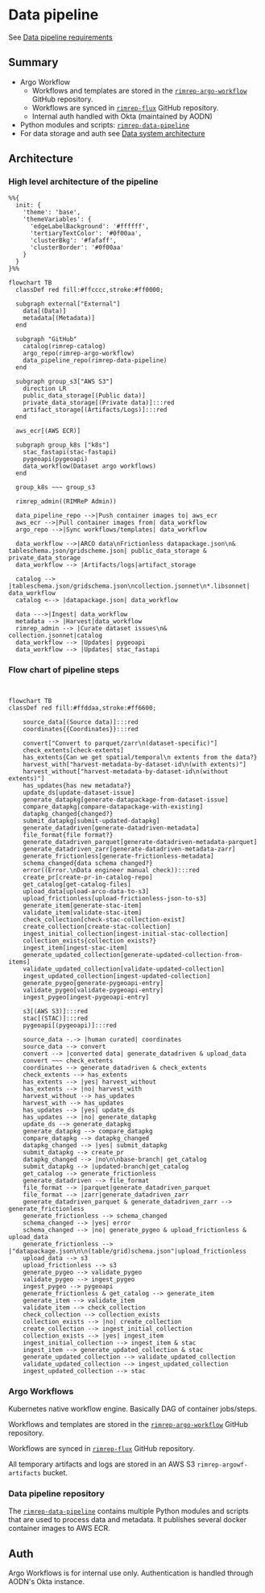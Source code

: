 # Data pipeline

See [Data pipeline requirements](../../requirements.md#data-pipeline)

## Summary

- Argo Workflow
  - Workflows and templates are stored in the [`rimrep-argo-workflow`](https://github.com/aodn/rimrep-argo-workflow/tree/main/workflows) GitHub repository.
  - Workflows are synced in [`rimrep-flux`](https://github.com/aodn/rimrep-flux) GitHub repository.
  - Internal auth handled with Okta (maintained by AODN)
- Python modules and scripts: [`rimrep-data-pipeline`](https://github.com/aodn/rimrep-data-pipeline)
- For data storage and auth see [Data system architecture](data-system.md)

## Architecture

### High level architecture of the pipeline

```mermaid
%%{
  init: {
    'theme': 'base',
    'themeVariables': {
      'edgeLabelBackground': '#ffffff',
      'tertiaryTextColor': '#0f00aa',
      'clusterBkg': '#fafaff',
      'clusterBorder': '#0f00aa'
    }
  }
}%%

flowchart TB
  classDef red fill:#ffcccc,stroke:#ff0000;

  subgraph external["External"]
    data[(Data)]
    metadata[(Metadata)]
  end

  subgraph "GitHub"
    catalog(rimrep-catalog)
    argo_repo(rimrep-argo-workflow)
    data_pipeline_repo(rimrep-data-pipeline)
  end

  subgraph group_s3["AWS S3"]
    direction LR
    public_data_storage[(Public data)]
    private_data_storage[(Private data)]:::red
    artifact_storage[(Artifacts/Logs)]:::red
  end

  aws_ecr[(AWS ECR)]

  subgraph group_k8s ["k8s"]
    stac_fastapi(stac-fastapi)
    pygeoapi(pygeoapi)
    data_workflow(Dataset argo workflows)
  end

  group_k8s ~~~ group_s3

  rimrep_admin((RIMReP Admin))

  data_pipeline_repo -->|Push container images to| aws_ecr
  aws_ecr -->|Pull container images from| data_workflow
  argo_repo -->|Sync workflows/templates| data_workflow

  data_workflow -->|ARCO data\nFrictionless datapackage.json\n& tableschema.json/gridscheme.json| public_data_storage & private_data_storage
  data_workflow --> |Artifacts/logs|artifact_storage

  catalog --> |tableschema.json/gridschema.json\ncollection.jsonnet\n*.libsonnet| data_workflow
  catalog <--> |datapackage.json| data_workflow

  data --->|Ingest| data_workflow
  metadata --> |Harvest|data_workflow
  rimrep_admin --> |Curate dataset issues\n& collection.jsonnet|catalog
  data_workflow --> |Updates| pygeoapi
  data_workflow --> |Updates| stac_fastapi

```

### Flow chart of pipeline steps
```mermaid


flowchart TB
classDef red fill:#ffddaa,stroke:#ff6600;

    source_data[(Source data)]:::red
    coordinates{{Coordinates}}:::red
    
    convert["Convert to parquet/zarr\n(dataset-specific)"]
    check_extents[check-extents]
    has_extents{Can we get spatial/temporal\n extents from the data?}
    harvest_with["harvest-metadata-by-dataset-id\n(with extents)"]
    harvest_without["harvest-metadata-by-dataset-id\n(without extents)"]
    has_updates{has new metadata?}
    update_ds[update-dataset-issue]
    generate_datapkg[generate-datapackage-from-dataset-issue]
    compare_datapkg[compare-datapackage-with-existing]
    datapkg_changed{changed?}
    submit_datapkg[submit-updated-datapkg]
    generate_datadriven[generate-datadriven-metadata]
    file_format{file format?}
    generate_datadriven_parquet[generate-datadriven-metadata-parquet]
    generate_datadriven_zarr[generate-datadriven-metadata-zarr]
    generate_frictionless[generate-frictionless-metadata]
    schema_changed{data schema changed?}
    error((Error.\nData engineer manual check)):::red
    create_pr[create-pr-in-catalog-repo]
    get_catalog[get-catalog-files]
    upload_data[upload-arco-data-to-s3]
    upload_frictionless[upload-frictionless-json-to-s3]
    generate_item[generate-stac-item]
    validate_item[validate-stac-item]
    check_collection[check-stac-collection-exist]
    create_collection[create-stac-collection]
    ingest_initial_collection[ingest-initial-stac-collection]
    collection_exists{collection exists?}
    ingest_item[ingest-stac-item]
    generate_updated_collection[generate-updated-collection-from-items]
    validate_updated_collection[validate-updated-collection]
    ingest_updated_collection[ingest-updated-collection]
    generate_pygeo[generate-pygeoapi-entry]
    validate_pygeo[validate-pygeoapi-entry]
    ingest_pygeo[ingest-pygeoapi-entry]

    s3[(AWS S3)]:::red
    stac[(STAC)]:::red
    pygeoapi[(pygeoapi)]:::red

    source_data -.-> |human curated| coordinates
    source_data --> convert
    convert --> |converted data| generate_datadriven & upload_data
    convert ~~~ check_extents
    coordinates --> generate_datadriven & check_extents
    check_extents --> has_extents
    has_extents --> |yes| harvest_without
    has_extents --> |no| harvest_with
    harvest_without --> has_updates
    harvest_with --> has_updates
    has_updates --> |yes| update_ds
    has_updates --> |no| generate_datapkg
    update_ds --> generate_datapkg
    generate_datapkg --> compare_datapkg
    compare_datapkg --> datapkg_changed
    datapkg_changed --> |yes| submit_datapkg
    submit_datapkg --> create_pr
    datapkg_changed --> |no\n\nbase-branch| get_catalog
    submit_datapkg --> |updated-branch|get_catalog
    get_catalog --> generate_frictionless
    generate_datadriven --> file_format
    file_format --> |parquet|generate_datadriven_parquet
    file_format --> |zarr|generate_datadriven_zarr
    generate_datadriven_parquet & generate_datadriven_zarr --> generate_frictionless
    generate_frictionless --> schema_changed
    schema_changed --> |yes| error
    schema_changed --> |no| generate_pygeo & upload_frictionless & upload_data
    generate_frictionless --> |"datapackage.json\n\n(table/grid)schema.json"|upload_frictionless
    upload_data --> s3
    upload_frictionless --> s3
    generate_pygeo --> validate_pygeo
    validate_pygeo --> ingest_pygeo
    ingest_pygeo --> pygeoapi
    generate_frictionless & get_catalog --> generate_item
    generate_item --> validate_item
    validate_item --> check_collection
    check_collection --> collection_exists
    collection_exists --> |no| create_collection
    create_collection --> ingest_initial_collection
    collection_exists --> |yes| ingest_item
    ingest_initial_collection --> ingest_item & stac
    ingest_item --> generate_updated_collection & stac
    generate_updated_collection --> validate_updated_collection
    validate_updated_collection --> ingest_updated_collection
    ingest_updated_collection --> stac

```

### Argo Workflows

Kubernetes native workflow engine. Basically DAG of container jobs/steps.

Workflows and templates are stored in the [`rimrep-argo-workflow`](https://github.com/aodn/rimrep-argo-workflow/tree/main/workflows) GitHub repository.

Workflows are synced in [`rimrep-flux`](https://github.com/aodn/rimrep-flux) GitHub repository.

All temporary artifacts and logs are stored in an AWS S3 `rimrep-argowf-artifacts` bucket.

### Data pipeline repository

The [`rimrep-data-pipeline`](https://github.com/aodn/rimrep-data-pipeline) contains multiple Python modules and scripts that are used to process data and metadata. It publishes several docker container images to AWS ECR.

## Auth

Argo Workflows is for internal use only. Authentication is handled through AODN's Okta instance.
